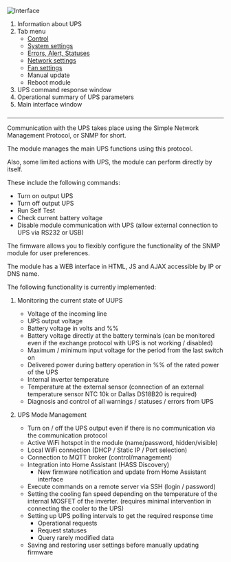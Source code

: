 ![Interface](https://user-images.githubusercontent.com/36089626/233385226-a341ce70-9e1e-4eea-aadd-7f018a8805f8.png)

1. Information about UPS
2. Tab menu
    - [Control](Control.md)
    - [System settings](System.md)
    - [Errors, Alert, Statuses](Errors.md)
    - [Network settings](Network.md)
    - [Fan settings](Cooling.md)
    - Manual update
    - Reboot module
3. UPS command response window
4. Operational summary of UPS parameters
5. Main interface window

### 
---
Communication with the UPS takes place using the Simple Network Management Protocol, or SNMP for short.

The module manages the main UPS functions using this protocol.

Also, some limited actions with UPS, the module can perform directly by itself.

These include the following commands:
- Turn on output UPS
- Turn off output UPS
- Run Self Test
- Check current battery voltage
- Disable module communication with UPS (allow external connection to UPS via RS232 or USB)

The firmware allows you to flexibly configure the functionality of the SNMP module for user preferences.

The module has a WEB interface in HTML, JS and AJAX accessible by IP or DNS name.

The following functionality is currently implemented:
1. Monitoring the current state of UUPS
     - Voltage of the incoming line
     - UPS output voltage
     - Battery voltage in volts and %%
     - Battery voltage directly at the battery terminals (can be monitored even if the exchange protocol with UPS is not working / disabled)
     - Maximum / minimum input voltage for the period from the last switch on
     - Delivered power during battery operation in %% of the rated power of the UPS
     - Internal inverter temperature
     - Temperature at the external sensor (connection of an external temperature sensor NTC 10k or Dallas DS18B20 is required)
     - Diagnosis and control of all warnings / statuses / errors from UPS

2. UPS Mode Management
     - Turn on / off the UPS output even if there is no communication via the communication protocol
     - Active WiFi hotspot in the module (name/password, hidden/visible)
     - Local WiFi connection (DHCP / Static IP / Port selection)
     - Connection to MQTT broker (control/management)
     - Integration into Home Assistant (HASS Discovery)
       * New firmware notification and update from Home Assistant interface
     - Execute commands on a remote server via SSH (login / password)
     - Setting the cooling fan speed depending on the temperature of the internal MOSFET of the inverter. (requires minimal intervention in connecting the cooler to the UPS)
     - Setting up UPS polling intervals to get the required response time
       * Operational requests
       * Request statuses
       * Query rarely modified data
     - Saving and restoring user settings before manually updating firmware

